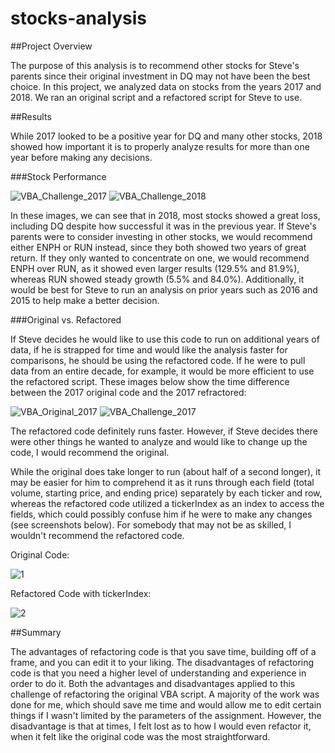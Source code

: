 # stocks-analysis

##Project Overview

The purpose of this analysis is to recommend other stocks for Steve's parents since their original investment in DQ may not have been the best choice. In this project, we analyzed data on stocks from the years 2017 and 2018. We ran an original script and a refactored script for Steve to use. 

##Results

While 2017 looked to be a positive year for DQ and many other stocks, 2018 showed how important it is to properly analyze results for more than one year before making any decisions. 

###Stock Performance

![VBA_Challenge_2017](https://user-images.githubusercontent.com/100896787/164083754-f2648fcd-ee72-42c3-8551-e1489eefb018.PNG)
![VBA_Challenge_2018](https://user-images.githubusercontent.com/100896787/164083744-0a66ca9e-afad-4fe1-9491-d9ffbf52a9f8.PNG)

In these images, we can see that in 2018, most stocks showed a great loss, including DQ despite how successful it was in the previous year. If Steve's parents were to consider investing in other stocks, we would recommend either ENPH or RUN instead, since they both showed two years of great return. If they only wanted to concentrate on one, we would recommend ENPH over RUN, as it showed even larger results (129.5% and 81.9%), whereas RUN showed steady growth (5.5% and 84.0%). Additionally, it would be best for Steve to run an analysis on prior years such as 2016 and 2015 to help make a better decision. 

###Original vs. Refactored

If Steve decides he would like to use this code to run on additional years of data, if he is strapped for time and would like the analysis faster for comparisons, he should be using the refactored code. If he were to pull data from an entire decade, for example, it would be more efficient to use the refactored script. These images below show the time difference between the 2017 original code and the 2017 refractored: 


![VBA_Original_2017](https://user-images.githubusercontent.com/100896787/164085591-7e7a51b7-6175-4c2f-936e-5274e5d2a617.PNG)
![VBA_Challenge_2017](https://user-images.githubusercontent.com/100896787/164085608-0bf5e72e-e509-4118-b350-a60d57a7ad4a.PNG)

The refactored code definitely runs faster. However, if Steve decides there were other things he wanted to analyze and would like to change up the code, I would recommend the original. 

While the original does take longer to run (about half of a second longer), it may be easier for him to comprehend it as it runs through each field (total volume, starting price, and ending price) separately by each ticker and row, whereas the refactored code utilized a tickerIndex as an index to access the fields, which could possibly confuse him if he were to make any changes (see screenshots below). For somebody that may not be as skilled, I wouldn't recommend the refactored code. 

Original Code:

![1](https://user-images.githubusercontent.com/100896787/164121960-2fcde16c-7d97-44f4-bedd-72586714ebdb.PNG)

Refactored Code with tickerIndex:

![2](https://user-images.githubusercontent.com/100896787/164121962-12c86d0b-650d-4e71-8cde-487bd5e4b127.PNG)

##Summary

The advantages of refactoring code is that you save time, building off of a frame, and you can edit it to your liking. The disadvantages of refactoring code is that you need a higher level of understanding and experience in order to do it. Both the advantages and disadvantages applied to this challenge of refactoring the original VBA script. A majority of the work was done for me, which should save me time and would allow me to edit certain things if I wasn't limited by the parameters of the assignment. However, the disadvantage is that at times, I felt lost as to how I would even refactor it, when it felt like the original code was the most straightforward. 
